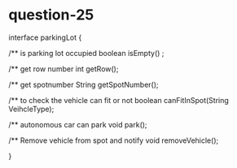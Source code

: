 # question-25



interface parkingLot {
 
   /** is parking lot occupied
    boolean isEmpty() ;
       
   /** get row number 
   int getRow();
   
   /** get spotnumber
   String getSpotNumber();
   
   /** to check the vehicle can fit or not
   boolean canFitInSpot(String VeihcleType);
   
   /** autonomous car can park
    void park();
   
   /** Remove vehicle from spot and notify
   void removeVehicle();
   
}

